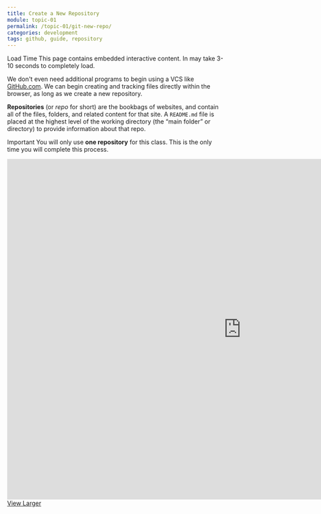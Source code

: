 ```yaml
---
title: Create a New Repository
module: topic-01
permalink: /topic-01/git-new-repo/
categories: development
tags: github, guide, repository
---
```


<div class="divider-heading"></div>


<span class="label label-warning">Load Time</span> This page contains embedded interactive content. In may take 3-10 seconds to completely load.

We don't even need additional programs to begin using a VCS like <a href="https://github.com/" target="_blank">GitHub.com</a>. We can begin creating and tracking files directly within the browser, as long as we create a new repository.

**Repositories** (or _repo_ for short) are the bookbags of websites, and contain all of the files, folders, and related content for that site. A `README.md` file is placed at the highest level of the working directory (the “main folder” or directory) to provide information about that repo.

<span class="label label-danger">Important</span> You will only use **one repository** for this class. This is the only time you will complete this process.

<iframe src="https://h5p.org/h5p/embed/412442" width="1090" height="794" frameborder="0" allowfullscreen="allowfullscreen"></iframe>
<a href="https://h5p.org/node/412442" class="btn btn-default btn-xs" target="_blank">View Larger</a>
